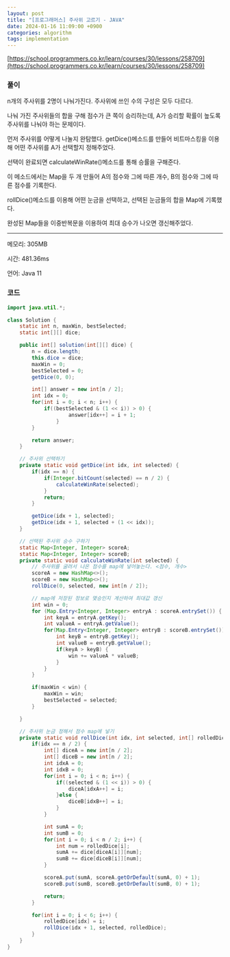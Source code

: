 ```yaml
---
layout: post
title: "[프로그래머스] 주사위 고르기 - JAVA"
date: 2024-01-16 11:09:00 +0900
categories: algorithm
tags: implementation
---
```


[https://school.programmers.co.kr/learn/courses/30/lessons/258709](https://school.programmers.co.kr/learn/courses/30/lessons/258709)

### 풀이

n개의 주사위를 2명이 나눠가진다. 주사위에 쓰인 수의 구성은 모두 다르다.

나눠 가진 주사위들의 합을 구해 점수가 큰 쪽이 승리하는데, A가 승리할 확률이 높도록 주사위를 나눠야 하는 문제이다.

먼저 주사위를 어떻게 나눌지 완탐했다. getDice()메소드를 만들어 비트마스킹을 이용해 어떤 주사위를 A가 선택할지 정해주었다.

선택이 완료되면 calculateWinRate()메소드를 통해 승률을 구해준다.

이 메소드에서는 Map을 두 개 만들어 A의 점수와 그에 따른 개수, B의 점수와 그에 따른 점수를 기록한다.

rollDice()메소드를 이용해 어떤 눈금을 선택하고, 선택된 눈금들의 합을 Map에 기록했다.

완성된 Map들을 이중반복문을 이용하여 최대 승수가 나오면 갱신해주었다.

---

메모리: 305MB

시간: 481.36ms

언어: Java 11

### 코드

```java
import java.util.*;

class Solution {
    static int n, maxWin, bestSelected;
    static int[][] dice;

    public int[] solution(int[][] dice) {
        n = dice.length;
        this.dice = dice;
        maxWin = 0;
        bestSelected = 0;
        getDice(0, 0);

        int[] answer = new int[n / 2];
        int idx = 0;
        for(int i = 0; i < n; i++) {
            if((bestSelected & (1 << i)) > 0) {
                    answer[idx++] = i + 1;
                }
        }

        return answer;
    }

    // 주사위 선택하기
    private static void getDice(int idx, int selected) {
        if(idx == n) {
            if(Integer.bitCount(selected) == n / 2) {
                calculateWinRate(selected);
            }
            return;
        }

        getDice(idx + 1, selected);
        getDice(idx + 1, selected + (1 << idx));
    }

    // 선택된 주사위 승수 구하기
    static Map<Integer, Integer> scoreA;
    static Map<Integer, Integer> scoreB;
    private static void calculateWinRate(int selected) {
        // 주사위를 굴려서 나온 점수를 map에 넣어놓는다. <점수, 개수>
        scoreA = new HashMap<>();
        scoreB = new HashMap<>();
        rollDice(0, selected, new int[n / 2]);

        // map에 저장된 정보로 몇승인지 계산하여 최대값 갱신
        int win = 0;
        for (Map.Entry<Integer, Integer> entryA : scoreA.entrySet()) {
            int keyA = entryA.getKey();
            int valueA = entryA.getValue();
            for(Map.Entry<Integer, Integer> entryB : scoreB.entrySet()) {
                int keyB = entryB.getKey();
                int valueB = entryB.getValue();
                if(keyA > keyB) {
                    win += valueA * valueB;
                }
            }
        }

        if(maxWin < win) {
            maxWin = win;
            bestSelected = selected;
        }

    }

    // 주사위 눈금 정해서 점수 map에 넣기
    private static void rollDice(int idx, int selected, int[] rolledDice) {
        if(idx == n / 2) {
            int[] diceA = new int[n / 2];
            int[] diceB = new int[n / 2];
            int idxA = 0;
            int idxB = 0;
            for(int i = 0; i < n; i++) {
                if((selected & (1 << i)) > 0) {
                    diceA[idxA++] = i;
                }else {
                    diceB[idxB++] = i;
                }
            }

            int sumA = 0;
            int sumB = 0;
            for(int i = 0; i < n / 2; i++) {
                int num = rolledDice[i];
                sumA += dice[diceA[i]][num];
                sumB += dice[diceB[i]][num];
            }

            scoreA.put(sumA, scoreA.getOrDefault(sumA, 0) + 1);
            scoreB.put(sumB, scoreB.getOrDefault(sumB, 0) + 1);

            return;
        }

        for(int i = 0; i < 6; i++) {
            rolledDice[idx] = i;
            rollDice(idx + 1, selected, rolledDice);
        }
    }
}
```

